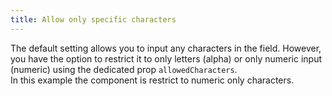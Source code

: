 ```yaml
---
title: Allow only specific characters
---
```


The default setting allows you to input any characters in the field. However, you have the option to restrict it to only letters (alpha) or only numeric input (numeric) using the dedicated prop `allowedCharacters`.
<br/>
In this example the component is restrict to numeric only characters.
